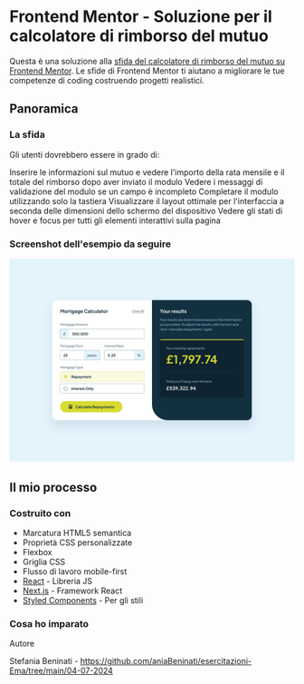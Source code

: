 # Frontend Mentor - Soluzione per il calcolatore di rimborso del mutuo

Questa è una soluzione alla [sfida del calcolatore di rimborso del mutuo su Frontend Mentor](https://www.frontendmentor.io/challenges/mortgage-repayment-calculator-Galx1LXK73). Le sfide di Frontend Mentor ti aiutano a migliorare le tue competenze di coding costruendo progetti realistici.


## Panoramica

### La sfida

Gli utenti dovrebbero essere in grado di:

Inserire le informazioni sul mutuo e vedere l'importo della rata mensile e il totale del rimborso dopo aver inviato il modulo
Vedere i messaggi di validazione del modulo se un campo è incompleto
Completare il modulo utilizzando solo la tastiera
Visualizzare il layout ottimale per l'interfaccia a seconda delle dimensioni dello schermo del dispositivo
Vedere gli stati di hover e focus per tutti gli elementi interattivi sulla pagina

### Screenshot dell'esempio da seguire 

![Url immagine challenge](../04-07-2024/src/design/desktop-design-completed.jpg)

## Il mio processo


### Costruito con

- Marcatura HTML5 semantica
- Proprietà CSS personalizzate
- Flexbox
- Griglia CSS
- Flusso di lavoro mobile-first
- [React](https://reactjs.org/) - Libreria JS
- [Next.js](https://nextjs.org/) - Framework React
- [Styled Components](https://styled-components.com/) - Per gli stili

### Cosa ho imparato

Autore

Stefania Beninati  - https://github.com/aniaBeninati/esercitazioni-Ema/tree/main/04-07-2024